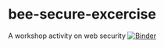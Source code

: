 # bee-secure-excercise
A workshop activity on web security
[![Binder](https://mybinder.org/badge_logo.svg)](https://mybinder.org/v2/gh/DSTCyber/bee-secure-excercise/HEAD?labpath=SecurityWorkshop.ipynb)
